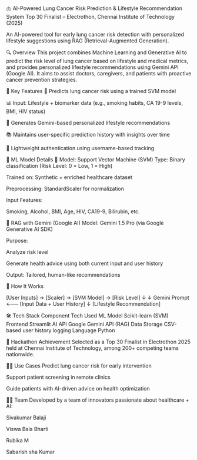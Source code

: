 🫁 AI-Powered Lung Cancer Risk Prediction & Lifestyle Recommendation System
Top 30 Finalist – Electrothon, Chennai Institute of Technology (2025)

An AI-powered tool for early lung cancer risk detection with personalized lifestyle suggestions using RAG (Retrieval-Augmented Generation).

🔍 Overview
This project combines Machine Learning and Generative AI to predict the risk level of lung cancer based on lifestyle and medical metrics, and provides personalized lifestyle recommendations using Gemini API (Google AI). It aims to assist doctors, caregivers, and patients with proactive cancer prevention strategies.

🎯 Key Features
🧠 Predicts lung cancer risk using a trained SVM model

📊 Input: Lifestyle + biomarker data (e.g., smoking habits, CA 19-9 levels, BMI, HIV status)

💬 Generates Gemini-based personalized lifestyle recommendations

📚 Maintains user-specific prediction history with insights over time

🔐 Lightweight authentication using username-based tracking

🔬 ML Model Details
📌 Model: Support Vector Machine (SVM)
Type: Binary classification (Risk Level: 0 = Low, 1 = High)

Trained on: Synthetic + enriched healthcare dataset

Preprocessing: StandardScaler for normalization

Input Features:

Smoking, Alcohol, BMI, Age, HIV, CA19-9, Bilirubin, etc.

🤖 RAG with Gemini (Google AI)
Model: Gemini 1.5 Pro (via Google Generative AI SDK)

Purpose:

Analyze risk level

Generate health advice using both current input and user history

Output: Tailored, human-like recommendations

🧪 How It Works

[User Inputs] → [Scaler] → [SVM Model] → [Risk Level]
        ↓                                  ↓
   Gemini Prompt ←── [Input Data + User History]
        ↓
[Lifestyle Recommendation]

🛠 Tech Stack
Component	     Tech Used
ML Model	      Scikit-learn (SVM)
Frontend	      Streamlit
AI API	        Google Gemini API (RAG)
Data Storage	  CSV-based user history logging
Language	      Python

🏅 Hackathon Achievement
Selected as a Top 30 Finalist in Electrothon 2025 held at Chennai Institute of Technology, among 200+ competing teams nationwide.

👨‍⚕️ Use Cases
Predict lung cancer risk for early intervention

Support patient screening in remote clinics

Guide patients with AI-driven advice on health optimization

👨‍💻 Team
Developed by a team of innovators passionate about healthcare + AI:

Sivakumar Balaji

Viswa Bala Bharti

Rubika M

Sabarish sha Kumar
